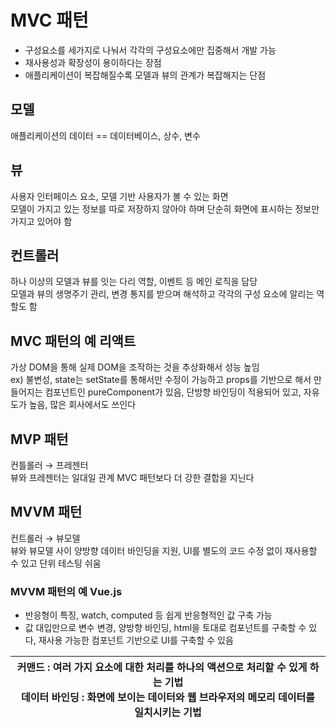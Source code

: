 # MVC 패턴

- 구성요소를 세가지로 나눠서 각각의 구성요소에만 집중해서 개발 가능 
- 재사용성과 확장성이 용이하다는 장점
- 애플리케이션이 복잡해질수록 모델과 뷰의 관계가 복잡해지는 단점

## 모델
애플리케이션의 데이터 == 데이터베이스, 상수, 변수

## 뷰
사용자 인터페이스 요소, 모델 기반 사용자가 볼 수 있는 화면
<br> 모델이 가지고 있는 정보를 따로 저장하지 않아야 하며 단순히 화면에 표시하는 정보만 가지고 있어야 함

## 컨트롤러
하나 이상의 모델과 뷰를 잇는 다리 역할, 이벤트 등 메인 로직을 담당
<br> 모델과 뷰의 생명주기 관리, 변경 통지를 받으며 해석하고 각각의 구성 요소에 알리는 역할도 함

## MVC 패턴의 예 리액트
가상 DOM을 통해 실제 DOM을 조작하는 것을 추상화해서 성능 높임
<br>ex) 불변성, state는 setState를 통해서만 수정이 가능하고 props를 기반으로 해서 만들어지는 컴포넌트인 pureComponent가 있음, 
단방향 바인딩이 적용되어 있고, 자유도가 높음, 많은 회사에서도 쓰인다

## MVP 패턴
컨틀롤러 → 프레젠터
<br> 뷰와 프레젠터는 일대일 관계 MVC 패턴보다 더 강한 결합을 지닌다

## MVVM 패턴
컨트롤러 → 뷰모델
<br> 뷰와 뷰모델 사이 양방향 데이터 바인딩을 지원, UI를 별도의 코드 수정 없이 재사용할 수 있고 단위 테스팅 쉬움
### MVVM 패턴의 예 Vue.js
- 반응형이 특징, watch, computed 등 쉽게 반응형적인 값 구축 가능
- 값 대입만으로 변수 변경, 양방향 바인딩, html을 토대로 컴포넌트를 구축할 수 있다, 재사용 가능한 컴포넌트 기반으로 UI를 구축할 수 있음

| 커맨드 : 여러 가지 요소에 대한 처리를 하나의 액션으로 처리할 수 있게 하는 기법<br/>데이터 바인딩 : 화면에 보이는 데이터와 웹 브라우저의 메모리 데이터를 일치시키는 기법 |
|-----------------------------------------------------------------------------------------------------|
